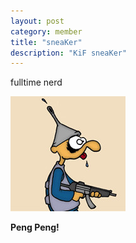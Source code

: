 ```yaml
---
layout: post
category: member
title: "sneaKer"
description: "KiF sneaKer"
---
```


fulltime nerd

![Image](95465df891e1f2c1e1245f2cbdfcc92d73c4770f_full.jpg) 

**Peng Peng!** 
